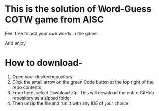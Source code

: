 # This is the solution of Word-Guess COTW game from AISC
Feel free to add your own words in the game


And enjoy

# How to download-
1. Open your desired repository
2. Click the small arrow on the green Code button at the top right of the repo contents
3. From here, select Download Zip. This will download the entire GitHub repository as a zipped folder
4. Then unzip the file and run it with any IDE of your choice
